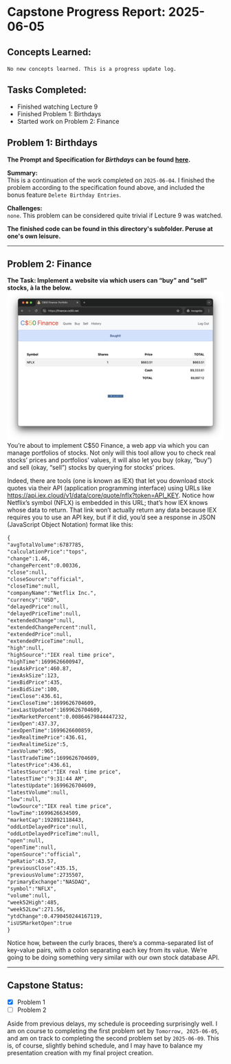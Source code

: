 # Capstone Progress Report: 2025-06-05

## Concepts Learned:

`No new concepts learned. This is a progress update log.`

## Tasks Completed:
* Finished watching Lecture 9
* Finished Problem 1: Birthdays
* Started work on Problem 2: Finance


## Problem 1: Birthdays
<strong>The Prompt and Specification for <em>Birthdays</em> can be found <a href="../2025-06-04/summary.md">here<a>.</strong>


**Summary:**  
This is a continuation of the work completed on    `2025-06-04`. I finished the problem according to the specification found above, and included the bonus feature `Delete Birthday Entries`.

**Challenges:** <br>
`none`. This problem can be considered quite trivial if Lecture 9 was watched. 

**The finished code can be found in this directory's subfolder. Peruse at one's own leisure.**

---

## Problem 2: Finance
**The Task: Implement a website via which users can “buy” and “sell” stocks, à la the below.**  
![The task for this problem.](finance_2024.png)
You’re about to implement C$50 Finance, a web app via which you can manage portfolios of stocks. Not only will this tool allow you to check real stocks’ prices and portfolios’ values, it will also let you buy (okay, “buy”) and sell (okay, “sell”) stocks by querying for stocks’ prices.

Indeed, there are tools (one is known as IEX) that let you download stock quotes via their API (application programming interface) using URLs like https://api.iex.cloud/v1/data/core/quote/nflx?token=API_KEY. Notice how Netflix’s symbol (NFLX) is embedded in this URL; that’s how IEX knows whose data to return. That link won’t actually return any data because IEX requires you to use an API key, but if it did, you’d see a response in JSON (JavaScript Object Notation) format like this:

    {
    "avgTotalVolume":6787785,
    "calculationPrice":"tops",
    "change":1.46,
    "changePercent":0.00336,
    "close":null,
    "closeSource":"official",
    "closeTime":null,
    "companyName":"Netflix Inc.",
    "currency":"USD",
    "delayedPrice":null,
    "delayedPriceTime":null,
    "extendedChange":null,
    "extendedChangePercent":null,
    "extendedPrice":null,
    "extendedPriceTime":null,
    "high":null,
    "highSource":"IEX real time price",
    "highTime":1699626600947,
    "iexAskPrice":460.87,
    "iexAskSize":123,
    "iexBidPrice":435,
    "iexBidSize":100,
    "iexClose":436.61,
    "iexCloseTime":1699626704609,
    "iexLastUpdated":1699626704609,
    "iexMarketPercent":0.00864679844447232,
    "iexOpen":437.37,
    "iexOpenTime":1699626600859,
    "iexRealtimePrice":436.61,
    "iexRealtimeSize":5,
    "iexVolume":965,
    "lastTradeTime":1699626704609,
    "latestPrice":436.61,
    "latestSource":"IEX real time price",
    "latestTime":"9:31:44 AM",
    "latestUpdate":1699626704609,
    "latestVolume":null,
    "low":null,
    "lowSource":"IEX real time price",
    "lowTime":1699626634509,
    "marketCap":192892118443,
    "oddLotDelayedPrice":null,
    "oddLotDelayedPriceTime":null,
    "open":null,
    "openTime":null,
    "openSource":"official",
    "peRatio":43.57,
    "previousClose":435.15,
    "previousVolume":2735507,
    "primaryExchange":"NASDAQ",
    "symbol":"NFLX",
    "volume":null,
    "week52High":485,
    "week52Low":271.56,
    "ytdChange":0.4790450244167119,
    "isUSMarketOpen":true
    }
Notice how, between the curly braces, there’s a comma-separated list of key-value pairs, with a colon separating each key from its value. We’re going to be doing something very similar with our own stock database API.

---


## Capstone Status:
- [x] Problem 1  
- [ ] Problem 2   

Aside from previous delays, my schedule is proceeding surprisingly well. I am on course to completing the first problem set by `Tomorrow, 2025-06-05`, and am on track to completing the second problem set by `2025-06-09`. This is, of course, slightly behind schedule, and I may have to balance my presentation creation with my final project creation.

